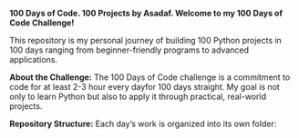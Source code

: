 **100 Days of Code.
100 Projects by Asadaf.
Welcome to my 100 Days of Code Challenge!**

This repository is my personal journey of building 100 Python projects in 100 days
ranging from beginner-friendly programs to advanced applications.

**About the Challenge:**
The 100 Days of Code challenge is a commitment to code for at least 2-3 hour every dayfor 100 days straight.
My goal is not only to learn Python but also to apply it through practical, real-world projects.

**Repository Structure:**
Each day’s work is organized into its own folder:


